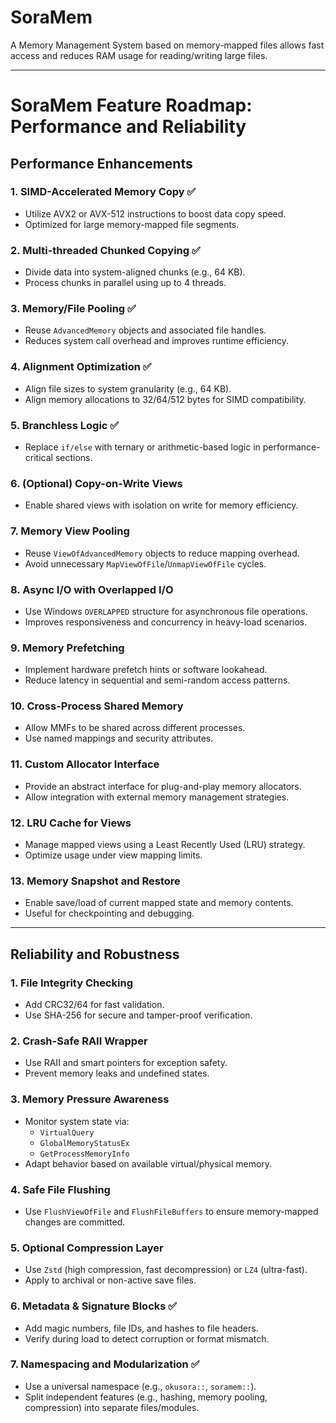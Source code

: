# SoraMem

A Memory Management System based on memory-mapped files allows fast access and reduces RAM usage for reading/writing large files.

---

# SoraMem Feature Roadmap: Performance and Reliability

## Performance Enhancements

### 1. SIMD-Accelerated Memory Copy ✅
- Utilize AVX2 or AVX-512 instructions to boost data copy speed.
- Optimized for large memory-mapped file segments.

### 2. Multi-threaded Chunked Copying ✅
- Divide data into system-aligned chunks (e.g., 64 KB).
- Process chunks in parallel using up to 4 threads.

### 3. Memory/File Pooling ✅
- Reuse `AdvancedMemory` objects and associated file handles.
- Reduces system call overhead and improves runtime efficiency.

### 4. Alignment Optimization ✅
- Align file sizes to system granularity (e.g., 64 KB).
- Align memory allocations to 32/64/512 bytes for SIMD compatibility.

### 5. Branchless Logic ✅
- Replace `if/else` with ternary or arithmetic-based logic in performance-critical sections.

### 6. (Optional) Copy-on-Write Views
- Enable shared views with isolation on write for memory efficiency.

### 7. Memory View Pooling
- Reuse `ViewOfAdvancedMemory` objects to reduce mapping overhead.
- Avoid unnecessary `MapViewOfFile`/`UnmapViewOfFile` cycles.

### 8. Async I/O with Overlapped I/O
- Use Windows `OVERLAPPED` structure for asynchronous file operations.
- Improves responsiveness and concurrency in heavy-load scenarios.

### 9. Memory Prefetching
- Implement hardware prefetch hints or software lookahead.
- Reduce latency in sequential and semi-random access patterns.

### 10. Cross-Process Shared Memory
- Allow MMFs to be shared across different processes.
- Use named mappings and security attributes.

### 11. Custom Allocator Interface
- Provide an abstract interface for plug-and-play memory allocators.
- Allow integration with external memory management strategies.

### 12. LRU Cache for Views
- Manage mapped views using a Least Recently Used (LRU) strategy.
- Optimize usage under view mapping limits.

### 13. Memory Snapshot and Restore
- Enable save/load of current mapped state and memory contents.
- Useful for checkpointing and debugging.

---

## Reliability and Robustness

### 1. File Integrity Checking
- Add CRC32/64 for fast validation.
- Use SHA-256 for secure and tamper-proof verification.

### 2. Crash-Safe RAII Wrapper
- Use RAII and smart pointers for exception safety.
- Prevent memory leaks and undefined states.

### 3. Memory Pressure Awareness
- Monitor system state via:
  - `VirtualQuery`
  - `GlobalMemoryStatusEx`
  - `GetProcessMemoryInfo`
- Adapt behavior based on available virtual/physical memory.

### 4. Safe File Flushing
- Use `FlushViewOfFile` and `FlushFileBuffers` to ensure memory-mapped changes are committed.

### 5. Optional Compression Layer
- Use `Zstd` (high compression, fast decompression) or `LZ4` (ultra-fast).
- Apply to archival or non-active save files.

### 6. Metadata & Signature Blocks ✅
- Add magic numbers, file IDs, and hashes to file headers.
- Verify during load to detect corruption or format mismatch.

### 7. Namespacing and Modularization ✅
- Use a universal namespace (e.g., `okusora::`, `soramem::`).
- Split independent features (e.g., hashing, memory pooling, compression) into separate files/modules.

